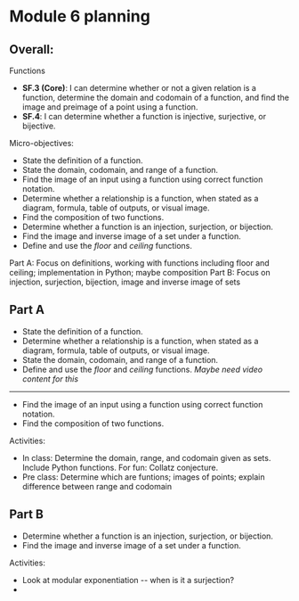 # Module 6 planning

## Overall: 

Functions

- **SF.3 (Core)**: I can determine whether or not a given relation is a function, determine the domain and codomain of a function, and find the image and preimage of a point using a function.
- **SF.4**: I can determine whether a function is injective, surjective, or bijective.


Micro-objectives: 

+ State the definition of a function. 
+ State the domain, codomain, and range of a function.
+ Find the image of an input using a function using correct function notation. 
+ Determine whether a relationship is a function, when stated as a diagram, formula, table of outputs, or visual image. 
+ Find the composition of two functions. 
+ Determine whether a function is an injection, surjection, or bijection. 
+ Find the image and inverse image of a set under a function. 
+ Define and use the *floor* and *ceiling* functions.  

Part A: Focus on definitions, working with functions including floor and ceiling; implementation in Python; maybe composition
Part B: Focus on injection, surjection, bijection, image and inverse image of sets 


## Part A

+ State the definition of a function. 
+ Determine whether a relationship is a function, when stated as a diagram, formula, table of outputs, or visual image. 
+ State the domain, codomain, and range of a function.
+ Define and use the *floor* and *ceiling* functions.  *Maybe need video content for this*

---

+ Find the image of an input using a function using correct function notation. 
+ Find the composition of two functions. 


Activities: 

- In class: Determine the domain, range, and codomain given as sets. Include Python functions. For fun: Collatz conjecture. 
- Pre class: Determine which are funtions; images of points; explain difference between range and codomain 


## Part B

+ Determine whether a function is an injection, surjection, or bijection. 
+ Find the image and inverse image of a set under a function. 

Activities: 

- Look at modular exponentiation -- when is it a surjection? 
- 